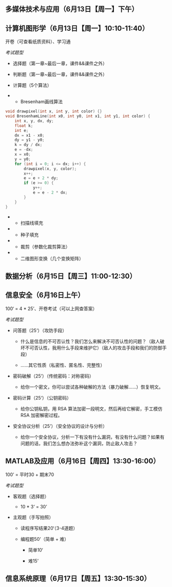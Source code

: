 ## 多媒体技术与应用（6月13日【周一】下午）

## 计算机图形学（6月13日【周一】10:10-11:40）

开卷（可查看纸质资料）、学习通

*考试题型*

* 选择题（第一章~最后一章，课件&&课件之外）

* 判断题（第一章~最后一章，课件&&课件之外）

* 计算题（5个算法）
* * Bresenham画线算法
```cpp
void drawpixel(int x, int y, int color) {}
void BresenhamLine(int x0, int y0, int x1, int y1, int color) {
    int x, y, dx, dy;
    float k;
    int e;
    dx = x1 - x0;
    dy = y1 - y0;
    k = dy / dx;
    e = -dx;
    x = x0;
    y = y0;
    for (int i = 0; i <= dx; i++) {
        drawpixel(x, y, color);
        x++;
        e = e + 2 * dy;
        if (e >= 0) {
            y++;
            e = e - 2 * dx;
        }
    }
}
```

* * 扫描线填充

* * 种子填充

* * 裁剪（参数化裁剪算法）

* * 二维图形变换（几个变换矩阵）


## 数据分析（6月15日【周三】11:00-12:30）



## 信息安全（6月16日上午）

100‘ = 4 * 25’、开卷考试（可以上网查答案）

*考试题型*

* 问答题（25‘）（攻防手段）

  * 什么是信息的不可否认性？我们怎么来解决不可否认性的问题？（敌人破坏不可否认性，我用什么手段来维护它）（敌人的攻击手段和我们的防御手段）

  * ……其它性质（私密性、匿名性、完整性）

* 密码破解（25’）（传统密码：对称密码）

  * 给你一个密文，你可以尝试各种破解的方法（暴力破解……）恢复明文。

* 密码计算（25‘）（公钥密码）

  * 给你公钥私钥，用 RSA 算法加密一段明文，然后再给它解密，手工模仿 RSA 加密解密过程。

* 安全协议分析（25’）（安全协议的设计与分析）

  * 给你一个安全协议，分析一下有没有什么漏洞，有没有什么问题？如果有问题的话，我们怎么想办法弥补这个漏洞，防止敌人攻击？


## MATLAB及应用（6月16日【周四】13:30-16:00）

100’ = 平时30 + 期末70

*考试题型*

* 客观题（选择题）

  * 10 * 3‘ = 30’

* 主观题（手写拍照）

  * 读程序写结果20‘（3-4道题）

  * 编程题50’（简单 + 难）

    * 简单10‘
    
    * 难15’


## 信息系统原理（6月17日【周五】13:30-15:30）

